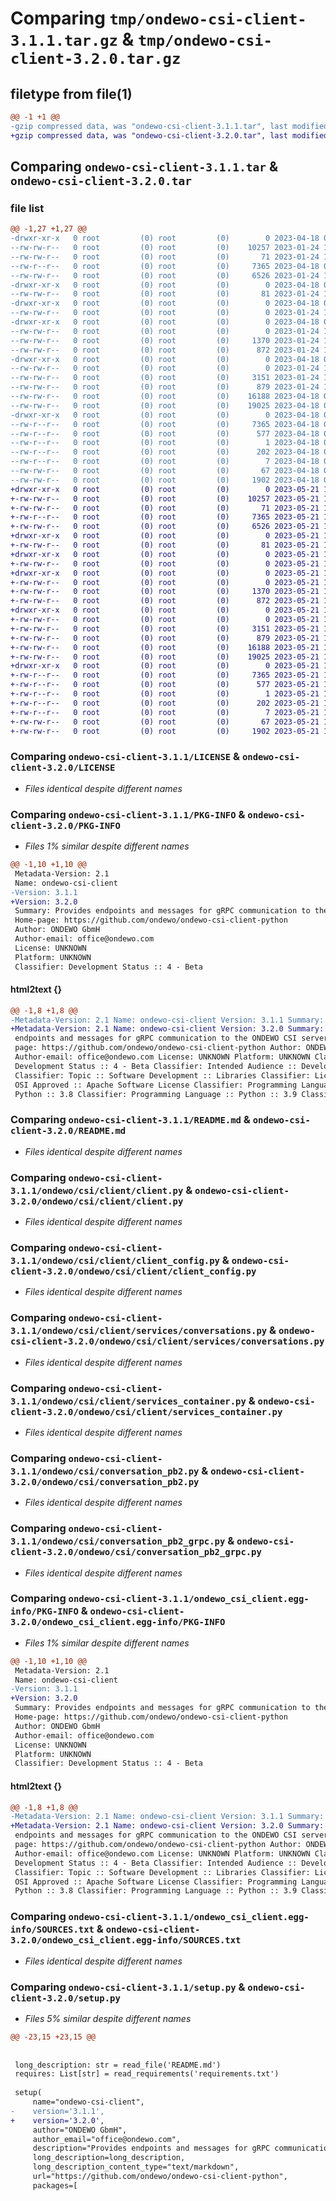 # Comparing `tmp/ondewo-csi-client-3.1.1.tar.gz` & `tmp/ondewo-csi-client-3.2.0.tar.gz`

## filetype from file(1)

```diff
@@ -1 +1 @@
-gzip compressed data, was "ondewo-csi-client-3.1.1.tar", last modified: Tue Apr 18 09:43:05 2023, max compression
+gzip compressed data, was "ondewo-csi-client-3.2.0.tar", last modified: Sun May 21 18:24:11 2023, max compression
```

## Comparing `ondewo-csi-client-3.1.1.tar` & `ondewo-csi-client-3.2.0.tar`

### file list

```diff
@@ -1,27 +1,27 @@
-drwxr-xr-x   0 root         (0) root         (0)        0 2023-04-18 09:43:05.197585 ondewo-csi-client-3.1.1/
--rw-rw-r--   0 root         (0) root         (0)    10257 2023-01-24 18:48:24.000000 ondewo-csi-client-3.1.1/LICENSE
--rw-rw-r--   0 root         (0) root         (0)       71 2023-01-24 18:48:24.000000 ondewo-csi-client-3.1.1/MANIFEST.in
--rw-r--r--   0 root         (0) root         (0)     7365 2023-04-18 09:43:05.197585 ondewo-csi-client-3.1.1/PKG-INFO
--rw-rw-r--   0 root         (0) root         (0)     6526 2023-01-24 18:48:24.000000 ondewo-csi-client-3.1.1/README.md
-drwxr-xr-x   0 root         (0) root         (0)        0 2023-04-18 09:43:05.196585 ondewo-csi-client-3.1.1/ondewo/
--rw-rw-r--   0 root         (0) root         (0)       81 2023-01-24 18:48:24.000000 ondewo-csi-client-3.1.1/ondewo/__init__.py
-drwxr-xr-x   0 root         (0) root         (0)        0 2023-04-18 09:43:05.196585 ondewo-csi-client-3.1.1/ondewo/csi/
--rw-rw-r--   0 root         (0) root         (0)        0 2023-01-24 18:48:24.000000 ondewo-csi-client-3.1.1/ondewo/csi/__init__.py
-drwxr-xr-x   0 root         (0) root         (0)        0 2023-04-18 09:43:05.196585 ondewo-csi-client-3.1.1/ondewo/csi/client/
--rw-rw-r--   0 root         (0) root         (0)        0 2023-01-24 18:48:24.000000 ondewo-csi-client-3.1.1/ondewo/csi/client/__init__.py
--rw-rw-r--   0 root         (0) root         (0)     1370 2023-01-24 18:48:24.000000 ondewo-csi-client-3.1.1/ondewo/csi/client/client.py
--rw-rw-r--   0 root         (0) root         (0)      872 2023-01-24 18:48:24.000000 ondewo-csi-client-3.1.1/ondewo/csi/client/client_config.py
-drwxr-xr-x   0 root         (0) root         (0)        0 2023-04-18 09:43:05.196585 ondewo-csi-client-3.1.1/ondewo/csi/client/services/
--rw-rw-r--   0 root         (0) root         (0)        0 2023-01-24 18:48:24.000000 ondewo-csi-client-3.1.1/ondewo/csi/client/services/__init__.py
--rw-rw-r--   0 root         (0) root         (0)     3151 2023-01-24 18:48:24.000000 ondewo-csi-client-3.1.1/ondewo/csi/client/services/conversations.py
--rw-rw-r--   0 root         (0) root         (0)      879 2023-01-24 18:48:24.000000 ondewo-csi-client-3.1.1/ondewo/csi/client/services_container.py
--rw-rw-r--   0 root         (0) root         (0)    16188 2023-04-18 09:39:40.000000 ondewo-csi-client-3.1.1/ondewo/csi/conversation_pb2.py
--rw-rw-r--   0 root         (0) root         (0)    19025 2023-04-18 09:39:40.000000 ondewo-csi-client-3.1.1/ondewo/csi/conversation_pb2_grpc.py
-drwxr-xr-x   0 root         (0) root         (0)        0 2023-04-18 09:43:05.197585 ondewo-csi-client-3.1.1/ondewo_csi_client.egg-info/
--rw-r--r--   0 root         (0) root         (0)     7365 2023-04-18 09:43:05.000000 ondewo-csi-client-3.1.1/ondewo_csi_client.egg-info/PKG-INFO
--rw-r--r--   0 root         (0) root         (0)      577 2023-04-18 09:43:05.000000 ondewo-csi-client-3.1.1/ondewo_csi_client.egg-info/SOURCES.txt
--rw-r--r--   0 root         (0) root         (0)        1 2023-04-18 09:43:05.000000 ondewo-csi-client-3.1.1/ondewo_csi_client.egg-info/dependency_links.txt
--rw-r--r--   0 root         (0) root         (0)      202 2023-04-18 09:43:05.000000 ondewo-csi-client-3.1.1/ondewo_csi_client.egg-info/requires.txt
--rw-r--r--   0 root         (0) root         (0)        7 2023-04-18 09:43:05.000000 ondewo-csi-client-3.1.1/ondewo_csi_client.egg-info/top_level.txt
--rw-rw-r--   0 root         (0) root         (0)       67 2023-04-18 09:43:05.197585 ondewo-csi-client-3.1.1/setup.cfg
--rw-rw-r--   0 root         (0) root         (0)     1902 2023-04-18 09:39:44.000000 ondewo-csi-client-3.1.1/setup.py
+drwxr-xr-x   0 root         (0) root         (0)        0 2023-05-21 18:24:11.726235 ondewo-csi-client-3.2.0/
+-rw-rw-r--   0 root         (0) root         (0)    10257 2023-05-21 18:21:29.000000 ondewo-csi-client-3.2.0/LICENSE
+-rw-rw-r--   0 root         (0) root         (0)       71 2023-05-21 18:21:29.000000 ondewo-csi-client-3.2.0/MANIFEST.in
+-rw-r--r--   0 root         (0) root         (0)     7365 2023-05-21 18:24:11.726235 ondewo-csi-client-3.2.0/PKG-INFO
+-rw-rw-r--   0 root         (0) root         (0)     6526 2023-05-21 18:21:29.000000 ondewo-csi-client-3.2.0/README.md
+drwxr-xr-x   0 root         (0) root         (0)        0 2023-05-21 18:24:11.725235 ondewo-csi-client-3.2.0/ondewo/
+-rw-rw-r--   0 root         (0) root         (0)       81 2023-05-21 18:21:29.000000 ondewo-csi-client-3.2.0/ondewo/__init__.py
+drwxr-xr-x   0 root         (0) root         (0)        0 2023-05-21 18:24:11.725235 ondewo-csi-client-3.2.0/ondewo/csi/
+-rw-rw-r--   0 root         (0) root         (0)        0 2023-05-21 18:21:29.000000 ondewo-csi-client-3.2.0/ondewo/csi/__init__.py
+drwxr-xr-x   0 root         (0) root         (0)        0 2023-05-21 18:24:11.725235 ondewo-csi-client-3.2.0/ondewo/csi/client/
+-rw-rw-r--   0 root         (0) root         (0)        0 2023-05-21 18:21:29.000000 ondewo-csi-client-3.2.0/ondewo/csi/client/__init__.py
+-rw-rw-r--   0 root         (0) root         (0)     1370 2023-05-21 18:21:29.000000 ondewo-csi-client-3.2.0/ondewo/csi/client/client.py
+-rw-rw-r--   0 root         (0) root         (0)      872 2023-05-21 18:21:29.000000 ondewo-csi-client-3.2.0/ondewo/csi/client/client_config.py
+drwxr-xr-x   0 root         (0) root         (0)        0 2023-05-21 18:24:11.725235 ondewo-csi-client-3.2.0/ondewo/csi/client/services/
+-rw-rw-r--   0 root         (0) root         (0)        0 2023-05-21 18:21:29.000000 ondewo-csi-client-3.2.0/ondewo/csi/client/services/__init__.py
+-rw-rw-r--   0 root         (0) root         (0)     3151 2023-05-21 18:21:29.000000 ondewo-csi-client-3.2.0/ondewo/csi/client/services/conversations.py
+-rw-rw-r--   0 root         (0) root         (0)      879 2023-05-21 18:21:29.000000 ondewo-csi-client-3.2.0/ondewo/csi/client/services_container.py
+-rw-rw-r--   0 root         (0) root         (0)    16188 2023-05-21 18:22:50.000000 ondewo-csi-client-3.2.0/ondewo/csi/conversation_pb2.py
+-rw-rw-r--   0 root         (0) root         (0)    19025 2023-05-21 18:22:50.000000 ondewo-csi-client-3.2.0/ondewo/csi/conversation_pb2_grpc.py
+drwxr-xr-x   0 root         (0) root         (0)        0 2023-05-21 18:24:11.726235 ondewo-csi-client-3.2.0/ondewo_csi_client.egg-info/
+-rw-r--r--   0 root         (0) root         (0)     7365 2023-05-21 18:24:11.000000 ondewo-csi-client-3.2.0/ondewo_csi_client.egg-info/PKG-INFO
+-rw-r--r--   0 root         (0) root         (0)      577 2023-05-21 18:24:11.000000 ondewo-csi-client-3.2.0/ondewo_csi_client.egg-info/SOURCES.txt
+-rw-r--r--   0 root         (0) root         (0)        1 2023-05-21 18:24:11.000000 ondewo-csi-client-3.2.0/ondewo_csi_client.egg-info/dependency_links.txt
+-rw-r--r--   0 root         (0) root         (0)      202 2023-05-21 18:24:11.000000 ondewo-csi-client-3.2.0/ondewo_csi_client.egg-info/requires.txt
+-rw-r--r--   0 root         (0) root         (0)        7 2023-05-21 18:24:11.000000 ondewo-csi-client-3.2.0/ondewo_csi_client.egg-info/top_level.txt
+-rw-rw-r--   0 root         (0) root         (0)       67 2023-05-21 18:24:11.726235 ondewo-csi-client-3.2.0/setup.cfg
+-rw-rw-r--   0 root         (0) root         (0)     1902 2023-05-21 18:22:54.000000 ondewo-csi-client-3.2.0/setup.py
```

### Comparing `ondewo-csi-client-3.1.1/LICENSE` & `ondewo-csi-client-3.2.0/LICENSE`

 * *Files identical despite different names*

### Comparing `ondewo-csi-client-3.1.1/PKG-INFO` & `ondewo-csi-client-3.2.0/PKG-INFO`

 * *Files 1% similar despite different names*

```diff
@@ -1,10 +1,10 @@
 Metadata-Version: 2.1
 Name: ondewo-csi-client
-Version: 3.1.1
+Version: 3.2.0
 Summary: Provides endpoints and messages for gRPC communication to the ONDEWO CSI server
 Home-page: https://github.com/ondewo/ondewo-csi-client-python
 Author: ONDEWO GbmH
 Author-email: office@ondewo.com
 License: UNKNOWN
 Platform: UNKNOWN
 Classifier: Development Status :: 4 - Beta
```

#### html2text {}

```diff
@@ -1,8 +1,8 @@
-Metadata-Version: 2.1 Name: ondewo-csi-client Version: 3.1.1 Summary: Provides
+Metadata-Version: 2.1 Name: ondewo-csi-client Version: 3.2.0 Summary: Provides
 endpoints and messages for gRPC communication to the ONDEWO CSI server Home-
 page: https://github.com/ondewo/ondewo-csi-client-python Author: ONDEWO GbmH
 Author-email: office@ondewo.com License: UNKNOWN Platform: UNKNOWN Classifier:
 Development Status :: 4 - Beta Classifier: Intended Audience :: Developers
 Classifier: Topic :: Software Development :: Libraries Classifier: License ::
 OSI Approved :: Apache Software License Classifier: Programming Language ::
 Python :: 3.8 Classifier: Programming Language :: Python :: 3.9 Classifier:
```

### Comparing `ondewo-csi-client-3.1.1/README.md` & `ondewo-csi-client-3.2.0/README.md`

 * *Files identical despite different names*

### Comparing `ondewo-csi-client-3.1.1/ondewo/csi/client/client.py` & `ondewo-csi-client-3.2.0/ondewo/csi/client/client.py`

 * *Files identical despite different names*

### Comparing `ondewo-csi-client-3.1.1/ondewo/csi/client/client_config.py` & `ondewo-csi-client-3.2.0/ondewo/csi/client/client_config.py`

 * *Files identical despite different names*

### Comparing `ondewo-csi-client-3.1.1/ondewo/csi/client/services/conversations.py` & `ondewo-csi-client-3.2.0/ondewo/csi/client/services/conversations.py`

 * *Files identical despite different names*

### Comparing `ondewo-csi-client-3.1.1/ondewo/csi/client/services_container.py` & `ondewo-csi-client-3.2.0/ondewo/csi/client/services_container.py`

 * *Files identical despite different names*

### Comparing `ondewo-csi-client-3.1.1/ondewo/csi/conversation_pb2.py` & `ondewo-csi-client-3.2.0/ondewo/csi/conversation_pb2.py`

 * *Files identical despite different names*

### Comparing `ondewo-csi-client-3.1.1/ondewo/csi/conversation_pb2_grpc.py` & `ondewo-csi-client-3.2.0/ondewo/csi/conversation_pb2_grpc.py`

 * *Files identical despite different names*

### Comparing `ondewo-csi-client-3.1.1/ondewo_csi_client.egg-info/PKG-INFO` & `ondewo-csi-client-3.2.0/ondewo_csi_client.egg-info/PKG-INFO`

 * *Files 1% similar despite different names*

```diff
@@ -1,10 +1,10 @@
 Metadata-Version: 2.1
 Name: ondewo-csi-client
-Version: 3.1.1
+Version: 3.2.0
 Summary: Provides endpoints and messages for gRPC communication to the ONDEWO CSI server
 Home-page: https://github.com/ondewo/ondewo-csi-client-python
 Author: ONDEWO GbmH
 Author-email: office@ondewo.com
 License: UNKNOWN
 Platform: UNKNOWN
 Classifier: Development Status :: 4 - Beta
```

#### html2text {}

```diff
@@ -1,8 +1,8 @@
-Metadata-Version: 2.1 Name: ondewo-csi-client Version: 3.1.1 Summary: Provides
+Metadata-Version: 2.1 Name: ondewo-csi-client Version: 3.2.0 Summary: Provides
 endpoints and messages for gRPC communication to the ONDEWO CSI server Home-
 page: https://github.com/ondewo/ondewo-csi-client-python Author: ONDEWO GbmH
 Author-email: office@ondewo.com License: UNKNOWN Platform: UNKNOWN Classifier:
 Development Status :: 4 - Beta Classifier: Intended Audience :: Developers
 Classifier: Topic :: Software Development :: Libraries Classifier: License ::
 OSI Approved :: Apache Software License Classifier: Programming Language ::
 Python :: 3.8 Classifier: Programming Language :: Python :: 3.9 Classifier:
```

### Comparing `ondewo-csi-client-3.1.1/ondewo_csi_client.egg-info/SOURCES.txt` & `ondewo-csi-client-3.2.0/ondewo_csi_client.egg-info/SOURCES.txt`

 * *Files identical despite different names*

### Comparing `ondewo-csi-client-3.1.1/setup.py` & `ondewo-csi-client-3.2.0/setup.py`

 * *Files 5% similar despite different names*

```diff
@@ -23,15 +23,15 @@
 
 
 long_description: str = read_file('README.md')
 requires: List[str] = read_requirements('requirements.txt')
 
 setup(
     name="ondewo-csi-client",
-    version='3.1.1',
+    version='3.2.0',
     author="ONDEWO GbmH",
     author_email="office@ondewo.com",
     description="Provides endpoints and messages for gRPC communication to the ONDEWO CSI server",
     long_description=long_description,
     long_description_content_type="text/markdown",
     url="https://github.com/ondewo/ondewo-csi-client-python",
     packages=[
```

